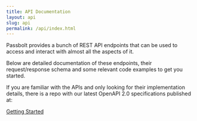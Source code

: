 ```yaml
---
title: API Documentation
layout: api
slug: api
permalink: /api/index.html
---
```

Passbolt provides a bunch of REST API endpoints that can be used to access and interact with almost all the aspects of it.  

Below are detailed documentation of these endpoints, their request/response schema and some relevant code examples to get you started.   

If you are familiar with the APIs and only looking for their implementation details, there is a repo with our latest OpenAPI 2.0 specifications published at:  

[Getting Started](/api/introduction)


